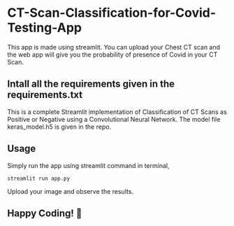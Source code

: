 # CT-Scan-Classification-for-Covid-Testing-App
This app is made using streamlit. You can upload your Chest CT scan and the web app will give you the probability of presence of Covid in your CT Scan.

## Intall all the requirements given in the requirements.txt

This is a complete Streamlit implementation of Classification of CT Scans as Positive or Negative using a Convolutional Neural Network.
The model file  keras_model.h5 is given in the repo.

## Usage

Simply run the app using streamlit command in terminal,
```
streamlit run app.py
```
Upload your image and observe the results.

## Happy Coding! 🙂
